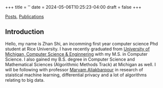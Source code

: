 +++
title = ''
date = 2024-05-06T10:25:23-04:00
draft = false
+++

[Posts](/personal-website/posts/my-first-post/), [Publications](/personal-website/publications/publications/)

## Introduction

Hello, my name is Zhan Shi, an incomming first year computer science Phd student at Rice University. I have recently graduated from [University of Michigan, Computer Science & Enginnering](https://cse.engin.umich.edu/) with my M.S. in Computer Science. I also gained my B.S. degree in Computer Science and Mathematical Sciences (Algorithmic Methods Track) at Michigan as well. I will be following with professor [Maryam Aliakbarpour](https://maryamaliakbarpour.com/) in research of staistical machine learning, differential privacy and a lot of algorithms relating to big data. 
